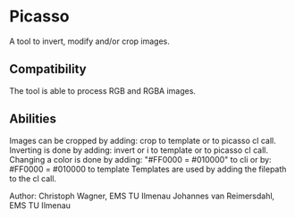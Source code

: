 # Picasso
A tool to invert, modify and/or crop images.

Compatibility
----------
The tool is able to process RGB and RGBA images.

Abilities
----------
Images can be cropped by adding: crop to template or to picasso cl call.
Inverting is done by adding: invert or i to template or to picasso cl call.
Changing a color is done by adding: "#FF0000 = #010000" to cli
                             or by: #FF0000 = #010000 to template
Templates are used by adding the filepath to the cl call.





Author: Christoph Wagner, EMS TU Ilmenau
          Johannes van Reimersdahl, EMS TU Ilmenau
